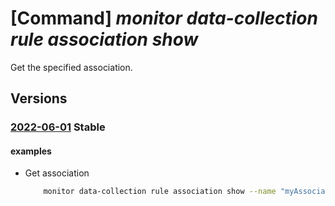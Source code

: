 # [Command] _monitor data-collection rule association show_

Get the specified association.

## Versions

### [2022-06-01](/Resources/mgmt-plane/L3tyZXNvdXJjZXVyaX0vcHJvdmlkZXJzL21pY3Jvc29mdC5pbnNpZ2h0cy9kYXRhY29sbGVjdGlvbnJ1bGVhc3NvY2lhdGlvbnMve30=/2022-06-01.xml) **Stable**

<!-- mgmt-plane /{resourceuri}/providers/microsoft.insights/datacollectionruleassociations/{} 2022-06-01 -->

#### examples

- Get association
    ```bash
        monitor data-collection rule association show --name "myAssociation" --resource "subscrip tions/703362b3-f278-4e4b-9179- c76eaf41ffc2/resourceGroups/myResourceGroup/providers/Microsoft.Compute/virtualMachines/myVm "
    ```
